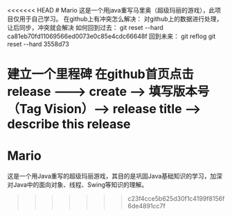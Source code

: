 <<<<<<< HEAD
﻿# Mario
  这是一个用java重写马里奥（超级玛丽的游戏），此项目仅用于自己学习。
在github上有冲突怎么解决：
	对github上的数据进行处理，让后同步，冲突就会解决
如何回到过去：
	git reset --hard ca81eb70fd11069566ed0073e0c85e4cdc66648f
回到未来：
	git reflog
	git reset --hard 3558d73

建立一个里程碑
	在github首页点击release ---> create --> 填写版本号（Tag Vision）--> release title --> describe this release
=======
# Mario
这是一个用Java重写的超级玛丽游戏，其目的是巩固Java基础知识的学习，加深对Java中的面向对象、线程、Swing等知识的理解。
>>>>>>> c23f4cce5b625d30f1c4199f8156f6de4891cc7f

